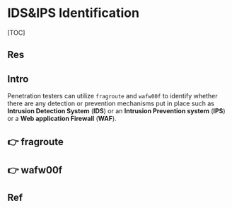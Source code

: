 # IDS&IPS Identification

[TOC]



## Res



## Intro
Penetration testers can utilize `fragroute` and `wafw00f` to identify whether there are any detection or prevention mechanisms put in place such as **Intrusion Detection System** (**IDS**) or an **Intrusion Prevention system** (**IPS**) or a **Web application Firewall** (**WAF**).



## 👉 fragroute



## 👉 wafw00f


## Ref

